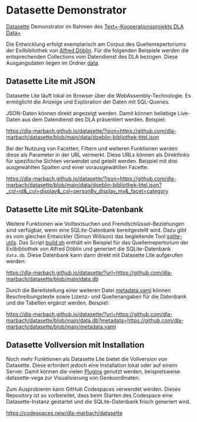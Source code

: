 # Datasette Demonstrator

[Datasette](https://datasette.io/) Demonstrator im Rahmen des [Text+-Kooperationsprojekts DLA Data+](https://www.dla-marbach.de/bibliothek/projekte/text-kooperationsprojekt-dla-data/)

Die Entwicklung erfolgt exemplarisch am Corpus des Quellenrepertoriums der Exilbibliothek von [Alfred Döblin](https://www.dla-marbach.de/bibliothek/projekte/quellenrepertorium-der-exil-bibliotheken-im-deutschen-literaturarchiv-marbach-modul-1-alfred-doeblin/). Für die folgenden Beispiele werden die entsprechenden Collections vom Datendienst des DLA bezogen. Diese Ausgangsdaten liegen im Ordner [data](data).

## Datasette Lite mit JSON

Datasette Lite läuft lokal im Browser über die WebAssembly-Technologie. Es ermöglicht die Anzeige und Exploration der Daten mit SQL-Queries.

JSON-Daten können direkt angezeigt werden. Damit können beliebige Live-Daten aus dem Datendienst des DLA präsentiert werden. Beispiel:

https://dla-marbach.github.io/datasette/?json=https://github.com/dla-marbach/datasette/blob/main/data/doeblin-bibliothek-titel.json

Bei der Nutzung von Facetten, Filtern und weiteren Funktionen werden diese als Parameter in der URL vermerkt. Diese URLs können als Direktlinks für spezifische Sichten verwendet und geteilt werden. Beispiel mit drei ausgewählten Spalten und einer vorausgewählten Facette:

https://dla-marbach.github.io/datasette/?json=https://github.com/dla-marbach/datasette/blob/main/data/doeblin-bibliothek-titel.json?_col=id&_col=display&_col=personBy_display_mv&_facet=category

## Datasette Lite mit SQLite-Datenbank

Weitere Funktionen wie Volltextsuchen und Fremdschlüssel-Beziehungen sind verfügbar, wenn eine SQLite-Datenbank bereitgestellt wird. Dazu gibt es vom gleichen Entwickler (Simon Willison) das begleitende Tool [sqlite-utils](https://sqlite-utils.datasette.io). Das Script [build.sh](build.sh) enthält ein Beispiel für das Quellenrepertorium der Exilbibliothek von Alfred Döblin und generiert die SQLite-Datenbank `data.db`. Diese Datenbank kann dann direkt mit Datasette Lite aufgerufen werden:

https://dla-marbach.github.io/datasette/?url=https://github.com/dla-marbach/datasette/blob/main/data.db

Durch die Bereitstellung einer weiteren Datei [metadata.yaml](metadata.yaml) können Beschreibungstexte sowie Lizenz- und Quellenangaben für die Datenbank und die Tabellen ergänzt werden. Beispiel:

https://dla-marbach.github.io/datasette/?url=https://github.com/dla-marbach/datasette/blob/main/data.db?metadata=https://github.com/dla-marbach/datasette/blob/main/metadata.yaml

## Datasette Vollversion mit Installation

Noch mehr Funktionen als Datasette Lite bietet die Vollversion von Datasette. Diese erfordert jedoch eine Installation lokal oder auf einem Server. Damit können die vielen [Plugins](https://datasette.io/plugins) genutzt werden, beispielsweise datasette-vega zur Visualisierung von Geokoordinaten.

Zum Ausprobieren kann GitHub Codespaces verwendet werden. Dieses Repository ist so vorbereitet, dass beim Starten des Codespace eine Datasette-Instanz gestartet und die SQLite-Datenbank frisch generiert wird.

https://codespaces.new/dla-marbach/datasette
